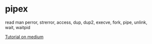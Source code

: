 # pipex
read man perror, strerror, access, dup, dup2, execve, fork, pipe, unlink, wait, waitpid  
  
[Tutorial on medium](https://csnotes.medium.com/pipex-tutorial-42-project-4469f5dd5901)  


